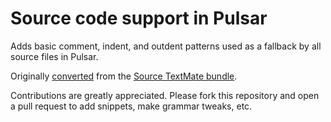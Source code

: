# Source code support in Pulsar

Adds basic comment, indent, and outdent patterns used as a fallback by all
source files in Pulsar.

Originally [converted](https://pulsar-edit.dev/docs/launch-manual/sections/core-hacking/#converting-from-textmate)
from the [Source TextMate bundle](https://github.com/textmate/source.tmbundle).

Contributions are greatly appreciated. Please fork this repository and open a
pull request to add snippets, make grammar tweaks, etc.
